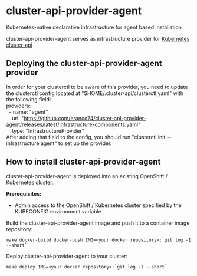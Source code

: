 # cluster-api-provider-agent
Kubernetes-native declarative infrastructure for agent based installation

cluster-api-provider-agent serves as infrastructure provider for [Kubernetes cluster-api](https://github.com/kubernetes-sigs/cluster-api)

## Deploying the cluster-api-provider-agent provider
In order for your clusterctl to be aware of this provider, you need to update the clusterctl config located at "$HOME/.cluster-api/clusterctl.yaml" with the following field:\
providers:\
  &nbsp; \- name: "agent" \
    &nbsp;&nbsp;&nbsp;&nbsp;url: "https://github.com/eranco74/cluster-api-provider-agent/releases/latest/infrastructure-components.yaml" \
    &nbsp;&nbsp;&nbsp;&nbsp;type: "InfrastructureProvider"\
After adding that field to the config, you should run "clusterctl init --infrastructure agent" to set up the provider.

## How to install cluster-api-provider-agent

cluster-api-provider-agent is deployed into an existing OpenShift / Kubernetes cluster.

**Prerequisites:**
* Admin access to the OpenShift / Kubernetes cluster specified by the KUBECONFIG environment variable

Build the cluster-api-provider-agent image and push it to a container image repository:
```shell
make docker-build docker-push IMG=<your docker repository>:`git log -1 --short`
```

Deploy cluster-api-provider-agent to your cluster:
```shell
make deploy IMG=<your docker repository>:`git log -1 --short`
```
